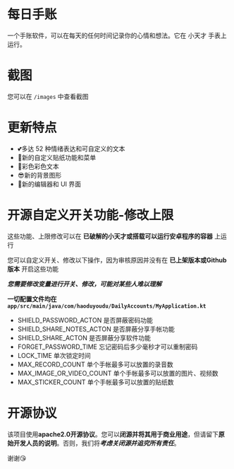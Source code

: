 # 每日手账

一个手账软件，可以在每天的任何时间记录你的心情和想法。它在 小天才 手表上运行。

# 截图

您可以在 `/images` 中查看截图

# 更新特点

- 💕多达 52 种情绪表达和可自定义的文本
- 🙌新的自定义贴纸功能和菜单
- 🎉彩色彩色文本
- 😎新的背景图形
- 👀新的编辑器和 UI 界面

# 开源自定义开关功能-修改上限

这些功能、上限修改可以在 **已破解的小天才或搭载可以运行安卓程序的容器** 上运行

您可以自定义开关、修改以下操作，因为审核原因并没有在 **已上架版本或Github版本** 开启这些功能

***您需要修改变量进行开关、修改，可能对某些人难以理解***

**一切配置文件均在 `app/src/main/java/com/haoduyoudu/DailyAccounts/MyApplication.kt`**

- SHIELD_PASSWORD_ACTON 是否屏蔽密码功能
- SHIELD_SHARE_NOTES_ACTON 是否屏蔽分享手帐功能
- SHIELD_SHARE_ACTON 是否屏蔽分享软件功能
- FORGET_PASSWORD_TIME 忘记密码后多少毫秒才可以重制密码
- LOCK_TIME 单次锁定时间
- MAX_RECORD_COUNT 单个手帐最多可以放置的录音数
- MAX_IMAGE_OR_VIDEO_COUNT 单个手帐最多可以放置的图片、视频数
- MAX_STICKER_COUNT 单个手帐最多可以放置的贴纸数


# 开源协议

该项目使用**apache2.0开源协议**。您可以**闭源并将其用于商业用途**，但请留下**原始开发人员的说明**。否则，我们将***考虑关闭源并追究所有责任***。

谢谢😘
